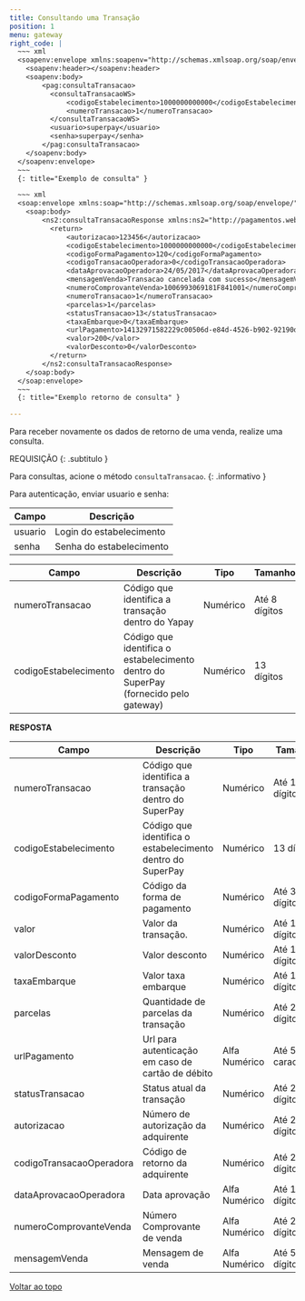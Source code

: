 ```yaml
---
title: Consultando uma Transação
position: 1
menu: gateway
right_code: |
  ~~~ xml
  <soapenv:envelope xmlns:soapenv="http://schemas.xmlsoap.org/soap/envelope/" xmlns:pag="http://pagamentos.webservices.superpay.ernet.com.br/">
    <soapenv:header></soapenv:header>
    <soapenv:body>
        <pag:consultaTransacao>
          <consultaTransacaoWS>
              <codigoEstabelecimento>1000000000000</codigoEstabelecimento>
              <numeroTransacao>1</numeroTransacao>
          </consultaTransacaoWS>
          <usuario>superpay</usuario>
          <senha>superpay</senha>
        </pag:consultaTransacao>
    </soapenv:body>
  </soapenv:envelope>
  ~~~
  {: title="Exemplo de consulta" }

  ~~~ xml
  <soap:envelope xmlns:soap="http://schemas.xmlsoap.org/soap/envelope/">
    <soap:body>
        <ns2:consultaTransacaoResponse xmlns:ns2="http://pagamentos.webservices.superpay.ernet.com.br/">
          <return>
              <autorizacao>123456</autorizacao>
              <codigoEstabelecimento>1000000000000</codigoEstabelecimento>
              <codigoFormaPagamento>120</codigoFormaPagamento>
              <codigoTransacaoOperadora>0</codigoTransacaoOperadora>
              <dataAprovacaoOperadora>24/05/2017</dataAprovacaOperadora>
              <mensagemVenda>Transacao cancelada com sucesso</mensagemVenda>
              <numeroComprovanteVenda>1006993069181F841001</numeroComprovanteVenda>
              <numeroTransacao>1</numeroTransacao>
              <parcelas>1</parcelas>
              <statusTransacao>13</statusTransacao>
              <taxaEmbarque>0</taxaEmbarque>
              <urlPagamento>14132971582229c00506d-e84d-4526-b902-92190d5aa808<urlpagamento></urlpagamento>
              <valor>200</valor>
              <valorDesconto>0</valorDesconto>
          </return>
        </ns2:consultaTransacaoResponse>
    </soap:body>
  </soap:envelope>
  ~~~
  {: title="Exemplo retorno de consulta" }

---
```


Para receber novamente os dados de retorno de uma venda, realize uma consulta.

REQUISIÇÃO
{: .subtitulo }

<i class="fa fa-info-circle" aria-hidden="true"></i> Para consultas, acione o método `consultaTransacao`.
{: .informativo }

Para autenticação, enviar usuario e senha:

| Campo   | Descrição                |
|---------|--------------------------|
| usuario | Login do estabelecimento |
| senha   | Senha do estabelecimento |


| Campo                 | Descrição                                                                           | Tipo     | Tamanho       | Obrigatório |
|-----------------------|-------------------------------------------------------------------------------------|----------|---------------|-------------|
| numeroTransacao       | Código que identifica a transação dentro do Yapay                                   | Numérico | Até 8 dígitos | Sim         |
| codigoEstabelecimento | Código que identifica o estabelecimento dentro do SuperPay (fornecido pelo gateway) | Numérico | 13 dígitos    | Sim         |


**RESPOSTA**

| Campo                    | Descrição                                                  | Tipo          | Tamanho            |
|--------------------------|------------------------------------------------------------|---------------|--------------------|
| numeroTransacao          | Código que identifica a transação dentro do SuperPay       | Numérico      | Até 19 dígitos     |
| codigoEstabelecimento    | Código que identifica o estabelecimento dentro do SuperPay | Numérico      | 13 dígitos         |
| codigoFormaPagamento     | Código da forma de pagamento                               | Numérico      | Até 3 dígitos      |
| valor                    | Valor da transação.                                        | Numérico      | Até 10 dígitos     |
| valorDesconto            | Valor desconto                                             | Numérico      | Até 10 dígitos     |
| taxaEmbarque             | Valor taxa embarque                                        | Numérico      | Até 10 dígitos     |
| parcelas                 | Quantidade de parcelas da transação                        | Numérico      | Até 2 dígitos      |
| urlPagamento             | Url para autenticação em caso de cartão de débito          | Alfa Numérico | Até 500 caracteres |
| statusTransacao          | Status atual da transação                                  | Numérico      | Até 2 dígitos      |
| autorizacao              | Número de autorização da adquirente                        | Numérico      | Até 20 dígitos     |
| codigoTransacaoOperadora | Código de retorno da adquirente                            | Numérico      | Até 20 dígitos     |
| dataAprovacaoOperadora   | Data aprovação                                             | Alfa Numérico | Até 10 dígitos     |
| numeroComprovanteVenda   | Número Comprovante de venda                                | Alfa Numérico | Até 20 dígitos     |
| mensagemVenda            | Mensagem de venda                                          | Alfa Numérico | Até 50 dígitos     |


<div class="voltar-ao-topo"><a href="#"><i class="fa fa-arrow-up" aria-hidden="true"></i>Voltar ao topo</a></div>